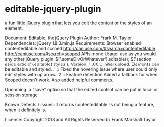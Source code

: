editable-jquery-plugin
======================

a fun little jQuery plugin that lets you edit the content or the styles of an element. 

Document: Editable, the jQuery Plugin
Author: Frank M. Taylor
Dependencies: jQuery 1.8.3.min.js
Requirements: Browser enabled contenteditable and scoped
			http://caniuse.com/#search=contenteditable
			http://caniuse.com/#search=scoped
APIs: none
Usage: use as you would any other jQuery plugin.
		$('.someDivOrWhatever').editable();
		$('section aside article').editable('styles');
Version:
   1
	.00 :: 	initial upload. Elements can be editable and styled. 
	.1	::  Fixed the hovering issue where user could only edit styles with up arrow. 
	.2  ::	Feature detection
			Added a fallback for when Scoped doesn't work. 
			Also added helpful comments. 


Upcoming:
	a "save" option so that the edited content can be put in local or session storage


Known Defects / issues:
it returns contenteditable as not being a feature, when it definitely is. 



License: Copyright 2013 and All Rights Reserved by Frank Marshall Taylor